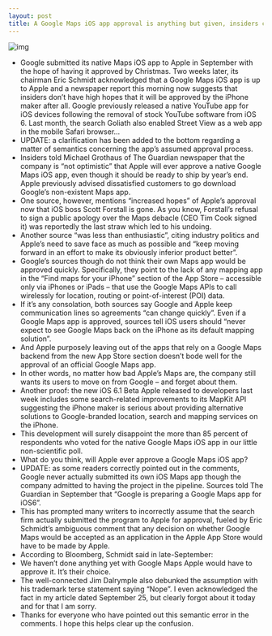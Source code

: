 ```yaml
---
layout: post
title: A Google Maps iOS app approval is anything but given, insiders claim
---
```

![img](http://media.idownloadblog.com/wp-content/uploads/2012/09/google-maps-ss-e1348454545445.jpg)
* Google submitted its native Maps iOS app to Apple in September with the hope of having it approved by Christmas. Two weeks later, its chairman Eric Schmidt acknowledged that a Google Maps iOS app is up to Apple and a newspaper report this morning now suggests that insiders don’t have high hopes that it will be approved by the iPhone maker after all. Google previously released a native YouTube app for iOS devices following the removal of stock YouTube software from iOS 6. Last month, the search Goliath also enabled Street View as a web app in the mobile Safari browser…
* UPDATE: a clarification has been added to the bottom regarding a matter of semantics concerning the app’s assumed approval process.
* Insiders told Michael Grothaus of The Guardian newspaper that the company is “not optimistic” that Apple will ever approve a native Google Maps iOS app, even though it should be ready to ship by year’s end. Apple previously advised dissatisfied customers to go download Google’s non-existent Maps app.
* One source, however, mentions “increased hopes” of Apple’s approval now that iOS boss Scott Forstall is gone. As you know, Forstall’s refusal to sign a public apology over the Maps debacle (CEO Tim Cook signed it) was reportedly the last straw which led to his undoing.
* Another source “was less than enthusiastic”, citing industry politics and Apple’s need to save face as much as possible and “keep moving forward in an effort to make its obviously inferior product better”.
* Google’s sources though do not think their own Maps app would be approved quickly. Specifically, they point to the lack of any mapping app in the “Find maps for your iPhone” section of the App Store – accessible only via iPhones or iPads – that use the Google Maps APIs to call wirelessly for location, routing or point-of-interest (POI) data.
* If it’s any consolation, both sources say Google and Apple keep communication lines so agreements “can change quickly”. Even if a Google Maps app is approved, sources tell iOS users should “never expect to see Google Maps back on the iPhone as its default mapping solution”.
* And Apple purposely leaving out of the apps that rely on a Google Maps backend from the new App Store section doesn’t bode well for the approval of an official Google Maps app.
* In other words, no matter how bad Apple’s Maps are, the company still wants its users to move on from Google – and forget about them.
* Another proof: the new iOS 6.1 Beta Apple released to developers last week includes some search-related improvements to its MapKit API suggesting the iPhone maker is serious about providing alternative solutions to Google-branded location, search and mapping services on the iPhone.
* This development will surely disappoint the more than 85 percent of respondents who voted for the native Google Maps iOS app in our little non-scientific poll.
* What do you think, will Apple ever approve a Google Maps iOS app?
* UPDATE: as some readers correctly pointed out in the comments, Google never actually submitted its own iOS Maps app though the company admitted to having the project in the pipeline. Sources told The Guardian in September that “Google is preparing a Google Maps app for iOS6”.
* This has prompted many writers to incorrectly assume that the search firm actually submitted the program to Apple for approval, fueled by Eric Schmidt’s ambiguous comment that any decision on whether Google Maps would be accepted as an application in the Apple App Store would have to be made by Apple.
* According to Bloomberg, Schmidt said in late-September:
* We haven’t done anything yet with Google Maps Apple would have to approve it. It’s their choice.
* The well-connected Jim Dalrymple also debunked the assumption with his trademark terse statement saying “Nope”. I even acknowledged the fact in my article dated September 25, but clearly forgot about it today and for that I am sorry.
* Thanks for everyone who have pointed out this semantic error in the comments. I hope this helps clear up the confusion.

